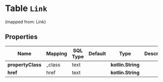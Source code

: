 
# Table `Link`
(mapped from: Link)

## Properties
Name | Mapping | SQL Type | Default | Type | Description | Notes
---- | ------- | -------- | ------- | ---- | ----------- | -----
**propertyClass** | _class | text |  | **kotlin.String** |  |  [optional]
**href** | href | text |  | **kotlin.String** |  |  [optional]




